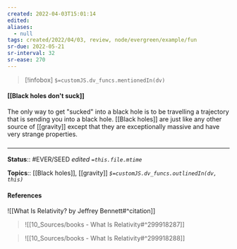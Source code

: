 ```yaml
---
created: 2022-04-03T15:01:14 
edited: 
aliases:
  - null
tags: created/2022/04/03, review, node/evergreen/example/fun
sr-due: 2022-05-21
sr-interval: 32
sr-ease: 270
---
```

> [!infobox]
`$=customJS.dv_funcs.mentionedIn(dv)`

#### [[Black holes don't suck]] 

The only way to get "sucked" into a black hole is to be travelling a trajectory that is sending you into a black hole.
[[Black holes]] are just like any other source of [[gravity]] except that they are exceptionally massive and have very strange properties.

### <hr class="footnote"/>

**Status**:: #EVER/SEED 
*edited `=this.file.mtime`*

**Topics**:: [[Black holes]], [[gravity]]
*`$=customJS.dv_funcs.outlinedIn(dv, this)`*

#### References

![[What Is Relativity? by Jeffrey Bennett#^citation]]

> ![[10_Sources/books - What Is Relativity#^299918287]]

> ![[10_Sources/books - What Is Relativity#^299918288]]
